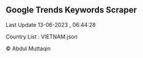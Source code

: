 

## Google Trends Keywords Scraper 
 
Last Update 13-06-2023 , 06:44:28

Country List :
VIETNAM.json



© Abdul Muttaqin 
